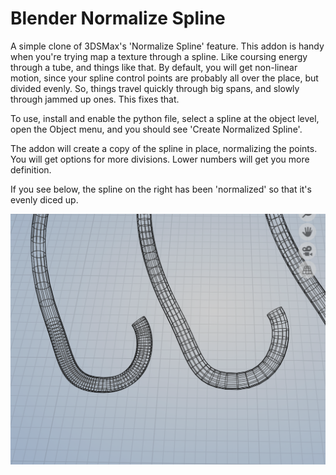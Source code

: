 # Blender Normalize Spline

A simple clone of 3DSMax's 'Normalize Spline' feature. This addon is handy when you're trying map a texture through a spline. Like coursing energy through a tube, and things like that. By default, you will get non-linear motion, since your spline control points are probably all over the place, but divided evenly. So, things travel quickly through big spans, and slowly through jammed up ones. This fixes that. 

To use, install and enable the python file, select a spline at the object level, open the Object menu, and you should see 'Create Normalized Spline'.

The addon will create a copy of the spline in place, normalizing the points. You will get options for more divisions.
Lower numbers will get you more definition.

If you see below, the spline on the right has been 'normalized' so that it's evenly diced up. 

![Normalized](Normalized.png)

